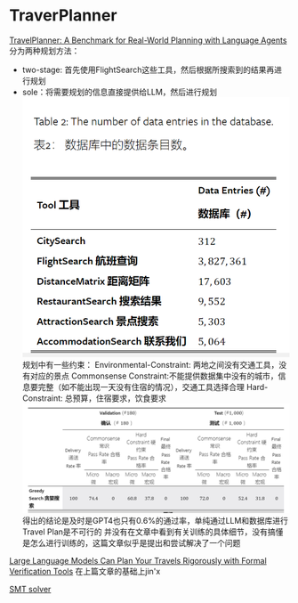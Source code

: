 # TraverPlanner
[TravelPlanner: A Benchmark for Real-World Planning with Language Agents](https://arxiv.org/abs/2402.01622)
分为两种规划方法：
- two-stage: 首先使用FlightSearch这些工具，然后根据所搜索到的结果再进行规划
- sole：将需要规划的信息直接提供给LLM，然后进行规划
![输入图片说明](/imgs/2024-09-09/2evWr3U5S5QKVS0o.png)
规划中有一些约束：
Environmental-Constraint: 两地之间没有交通工具，没有对应的景点
Commonsense Constraint:不能提供数据集中没有的城市，信息要完整（如不能出现一天没有住宿的情况），交通工具选择合理
Hard-Constraint: 总预算，住宿要求，饮食要求
![输入图片说明](/imgs/2024-09-09/2VG9BqHbzRjSiNM9.png)
得出的结论是及时是GPT4也只有0.6%的通过率，单纯通过LLM和数据库进行Travel Plan是不可行的
并没有在文章中看到有关训练的具体细节，没有搞懂是怎么进行训练的，这篇文章似乎是提出和尝试解决了一个问题

[Large Language Models Can Plan Your Travels Rigorously with Formal
Verification Tools](https://arxiv.org/abs/2404.11891)
在上篇文章的基础上jin'x

[SMT solver](https://www.youtube.com/watch?v=UmAZMVrJnHM&list=PLqinEaadXCHYW_1Z3W05rNx0skQIxrmQB)

<!--stackedit_data:
eyJoaXN0b3J5IjpbMTA1NTMwODkyMCwtMzE0NTM2NzQxXX0=
-->